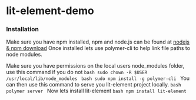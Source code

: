 # lit-element-demo

### Installation
Make sure you have npm installed, npm and node.js can be found at [nodejs & npm download]('nodejs.org')
Once installed lets use polymer-cli to help link file paths to node modules.

Make sure you have permissions on the local users node_modules folder, use this command if you do not
`bash
sudo chown -R $USER /usr/local/lib/node_modules
`
`bash
sudo npm install -g polymer-cli
`
You can then use this command to serve you lit-element project locally.
`bash
polymer server
`
Now lets install lit-element
`bash
npm install lit-element
`


